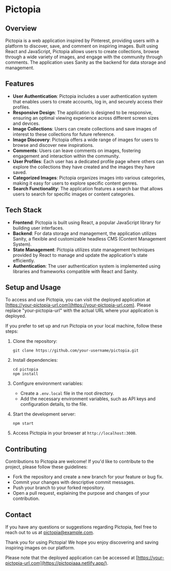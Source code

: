 # Pictopia

## Overview
Pictopia is a web application inspired by Pinterest, providing users with a platform to discover, save, and comment on inspiring images. Built using React and JavaScript, Pictopia allows users to create collections, browse through a wide variety of images, and engage with the community through comments. The application uses Sanity as the backend for data storage and management.

## Features
- **User Authentication**: Pictopia includes a user authentication system that enables users to create accounts, log in, and securely access their profiles.
- **Responsive Design**: The application is designed to be responsive, ensuring an optimal viewing experience across different screen sizes and devices.
- **Image Collections**: Users can create collections and save images of interest to these collections for future reference.
- **Image Discovery**: Pictopia offers a wide range of images for users to browse and discover new inspirations.
- **Comments**: Users can leave comments on images, fostering engagement and interaction within the community.
- **User Profiles**: Each user has a dedicated profile page where others can explore the collections they have created and the images they have saved.
- **Categorized Images**: Pictopia organizes images into various categories, making it easy for users to explore specific content genres.
- **Search Functionality**: The application features a search bar that allows users to search for specific images or content categories.

## Tech Stack
- **Frontend**: Pictopia is built using React, a popular JavaScript library for building user interfaces.
- **Backend**: For data storage and management, the application utilizes Sanity, a flexible and customizable headless CMS (Content Management System).
- **State Management**: Pictopia utilizes state management techniques provided by React to manage and update the application's state efficiently.
- **Authentication**: The user authentication system is implemented using libraries and frameworks compatible with React and Sanity.

## Setup and Usage
To access and use Pictopia, you can visit the deployed application at [https://your-pictopia-url.com](https://your-pictopia-url.com). Please replace "your-pictopia-url" with the actual URL where your application is deployed.

If you prefer to set up and run Pictopia on your local machine, follow these steps:

1. Clone the repository:
   ```
   git clone https://github.com/your-username/pictopia.git
   ```

2. Install dependencies:
   ```
   cd pictopia
   npm install
   ```

3. Configure environment variables:
   - Create a `.env.local` file in the root directory.
   - Add the necessary environment variables, such as API keys and configuration details, to the file.

4. Start the development server:
   ```
   npm start
   ```

5. Access Pictopia in your browser at `http://localhost:3000`.

## Contributing
Contributions to Pictopia are welcome! If you'd like to contribute to the project, please follow these guidelines:
- Fork the repository and create a new branch for your feature or bug fix.
- Commit your changes with descriptive commit messages.
- Push your branch to your forked repository.
- Open a pull request, explaining the purpose and changes of your contribution.



## Contact
If you have any questions or suggestions regarding Pictopia, feel free to reach out to us at pictopia@example.com.

Thank you for using Pictopia! We hope you enjoy discovering and saving inspiring images on our platform.

Please note that the deployed application can be accessed at [https://your-pictopia-url.com](https://pictopiaaa.netlify.app/).
